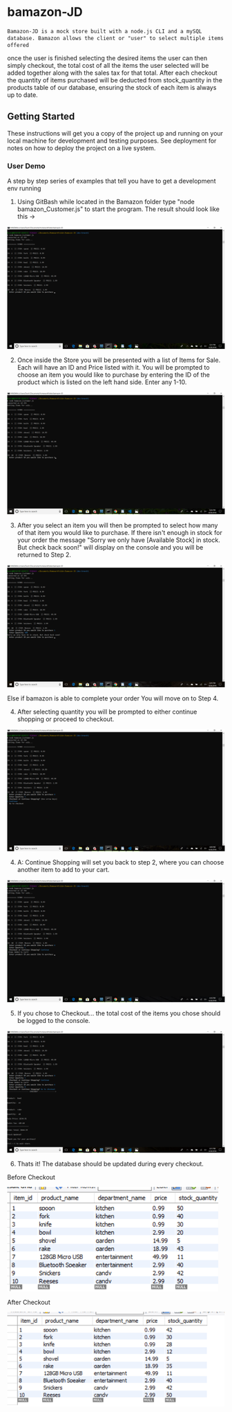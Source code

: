 # bamazon-JD

    Bamazon-JD is a mock store built with a node.js CLI and a mySQL database. Bamazon allows the client or "user" to select multiple items offered
once the user is finished selecting the desired items the user can then simply checkout, the total cost of all the items the user selected will be 
added together along with the sales tax for that total. After each checkout the quantity of items purchased will be deducted from stock_quantity in the products table of our database, ensuring the stock of each item is always up to date.


## Getting Started

These instructions will get you a copy of the project up and running on your local machine for development and testing purposes. See deployment for notes on how to deploy the project on a live system.


### User Demo

A step by step series of examples that tell you have to get a development env running

1. Using GitBash while located in the Bamazon folder type "node bamazon_Customer.js" to start the program. The result should look like this ->

![alt text](https://raw.githubusercontent.com/Duck126/bamazon-JD/dev-branch/images/init.png)

2. Once inside the Store you will be presented with a list of Items for Sale. Each will have an ID and Price listed with it.
You will be prompted to choose an item you would like to purchase by entering the ID of the product which is listed on the left hand side.
Enter any 1-10.

![alt text](https://raw.githubusercontent.com/Duck126/bamazon-JD/dev-branch/images/pickItem.png)

3. After you select an item you will then be prompted to select how many of that item you would like to purchase. If there isn't enough in stock for your order the message "Sorry we only have [Available Stock] in stock. But check back soon!" will display on the console and you will be returned to Step 2.

![alt text](https://raw.githubusercontent.com/Duck126/bamazon-JD/dev-branch/images/tooMany.png)

Else if bamazon is able to complete your order You will move on to Step 4.



4. After selecting quantity you will be prompted to either continue shopping or proceed to checkout. 

![alt text](https://raw.githubusercontent.com/Duck126/bamazon-JD/dev-branch/images/choice.png)

4. A: Continue Shopping will set you back to step 2, where you can choose another item to add to your cart.

![alt text](https://raw.githubusercontent.com/Duck126/bamazon-JD/dev-branch/images/continue.png)

5. If you chose to Checkout... the total cost of the items you chose should be logged to the console.

![alt text](https://raw.githubusercontent.com/Duck126/bamazon-JD/dev-branch/images/checkout.png)

6. Thats it! The database should be updated during every checkout.

Before Checkout

![alt text](https://raw.githubusercontent.com/Duck126/bamazon-JD/dev-branch/images/before.png)

After Checkout

![alt text](https://raw.githubusercontent.com/Duck126/bamazon-JD/dev-branch/images/after.png)










